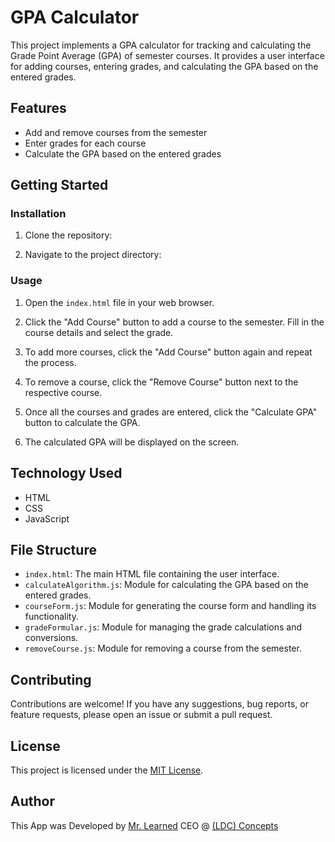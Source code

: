 # GPA Calculator

This project implements a GPA calculator for tracking and calculating the Grade Point Average (GPA) of semester courses. It provides a user interface for adding courses, entering grades, and calculating the GPA based on the entered grades.

## Features

- Add and remove courses from the semester
- Enter grades for each course
- Calculate the GPA based on the entered grades

## Getting Started

### Installation

1. Clone the repository:

2. Navigate to the project directory:


### Usage

1. Open the `index.html` file in your web browser.

2. Click the "Add Course" button to add a course to the semester. Fill in the course details and select the grade.

3. To add more courses, click the "Add Course" button again and repeat the process.

4. To remove a course, click the "Remove Course" button next to the respective course.

5. Once all the courses and grades are entered, click the "Calculate GPA" button to calculate the GPA.

6. The calculated GPA will be displayed on the screen.

## Technology Used

- HTML
- CSS
- JavaScript

## File Structure

- `index.html`: The main HTML file containing the user interface.
- `calculateAlgorithm.js`: Module for calculating the GPA based on the entered grades.
- `courseForm.js`: Module for generating the course form and handling its functionality.
- `gradeFormular.js`: Module for managing the grade calculations and conversions.
- `removeCourse.js`: Module for removing a course from the semester.

## Contributing

Contributions are welcome! If you have any suggestions, bug reports, or feature requests, please open an issue or submit a pull request.

## License

This project is licensed under the [MIT License](LICENSE).

## Author
This App was Developed by [Mr. Learned](https://twitter.com/nez_Dking) CEO @ [(LDC) Concepts](https://learnedsconcept.onrender.com)


